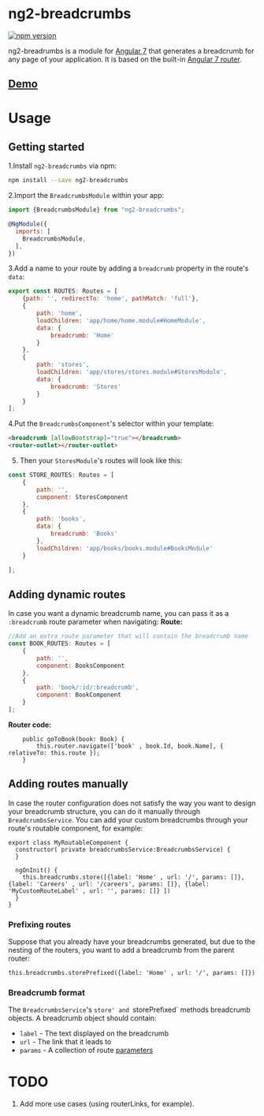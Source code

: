 # ng2-breadcrumbs
[![npm version](https://badge.fury.io/js/ng2-breadcrumbs.svg)](https://badge.fury.io/js/ng2-breadcrumbs)

ng2-breadrumbs is a module for [Angular 7](https://angular.io/) that generates a breadcrumb for any page of your application. It is based on the built-in [Angular 7 router](https://angular.io/docs/ts/latest/guide/router.html).

## [Demo](https://centroida.github.io/ng7-breadcrumbs/)

# Usage

## Getting started

1.Install `ng2-breadcrumbs` via npm:

```bash
npm install --save ng2-breadcrumbs
```

2.Import the `BreadcrumbsModule` within your app:

```js
import {BreadcrumbsModule} from "ng2-breadcrumbs";

@NgModule({
  imports: [ 
    BreadcrumbsModule,
  ],
})
```

3.Add a name to your route by adding a `breadcrumb` property in the route's `data`:

```js
export const ROUTES: Routes = [
    {path: '', redirectTo: 'home', pathMatch: 'full'},
    {
        path: 'home',
        loadChildren: 'app/home/home.module#HomeModule',
        data: {
            breadcrumb: 'Home'
        }
    },
    {
        path: 'stores',
        loadChildren: 'app/stores/stores.module#StoresModule',
        data: {
            breadcrumb: 'Stores'
        }
    }
];
```

4.Put the `BreadcrumbsComponent`'s selector within your template:

```html
<breadcrumb [allowBootstrap]="true"></breadcrumb>
<router-outlet></router-outlet>
```

5. Then your `StoresModule`'s routes will look like this:

```js
const STORE_ROUTES: Routes = [
    {
        path: '',
        component: StoresComponent
    },
    {
        path: 'books',
        data: {
            breadcrumb: 'Books'
        },
        loadChildren: 'app/books/books.module#BooksModule'
    }

];
```

## Adding dynamic routes

In case you want a dynamic breadcrumb name, you can pass it as a `:breadcrumb` route parameter when navigating:
**Route:**
```js
//Add an extra route parameter that will contain the breadcrumb name
const BOOK_ROUTES: Routes = [
    {
        path: '',
        component: BooksComponent
    },
    {
        path: 'book/:id/:breadcrumb',
        component: BookComponent
    }
];
```
**Router code:**
```
    public goToBook(book: Book) {
        this.router.navigate(['book' , book.Id, book.Name], { relativeTo: this.route });
    }
```


## Adding routes manually

In case the router configuration does not satisfy the way you want to design your breadcrumb structure, you can do it manually through `BreadcrumbsService`. You can add your custom breadcrumbs through your route's routable component, for example:


```
export class MyRoutableComponent {
  constructor( private breadcrumbsService:BreadcrumbsService) {
  }

  ngOnInit() {
    this.breadcrumbs.store([{label: 'Home' , url: '/', params: []},{label: 'Careers' , url: '/careers', params: []}, {label:  'MyCustomRouteLabel' , url: '', params: []} ])
  }
}

```

### Prefixing routes
 Suppose that you already have your breadcrumbs generated, but due to the nesting of the routers, you want to add a breadcrumb from the parent router:

```
this.breadcrumbs.storePrefixed({label: 'Home' , url: '/', params: []})
```

### Breadcrumb format
The `BreadcrumbsService`'s `store' and `storePrefixed` methods breadcrumb objects. A breadcrumb object should contain:
- `label` -  The text displayed on the breadcrumb
- `url` - The link that it leads to
- `params` - A collection of route [parameters](https://angular.io/api/router/Params)


# TODO
 1. Add more use cases (using routerLinks, for example).

 
